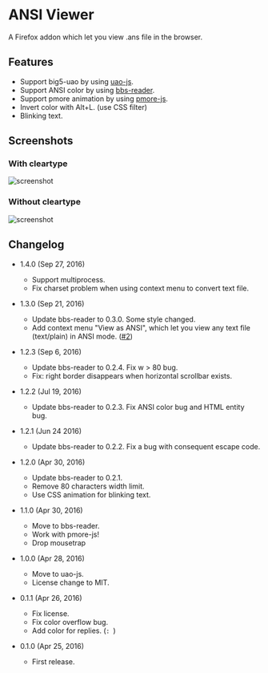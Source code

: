 ANSI Viewer
===========

A Firefox addon which let you view .ans file in the browser.

Features
--------

* Support big5-uao by using [uao-js](https://github.com/eight04/uao-js).
* Support ANSI color by using [bbs-reader](https://github.com/eight04/bbs-reader).
* Support pmore animation by using [pmore-js](https://github.com/eight04/pmore-js).
* Invert color with Alt+L. (use CSS filter)
* Blinking text.

Screenshots
-----------

### With cleartype

![screenshot](http://i.imgur.com/FS5ch99.png)

### Without cleartype

![screenshot](http://i.imgur.com/s1uUlLH.png)

Changelog
---------

* 1.4.0 (Sep 27, 2016)

	- Support multiprocess.
	- Fix charset problem when using context menu to convert text file.

* 1.3.0 (Sep 21, 2016)

	- Update bbs-reader to 0.3.0. Some style changed.
	- Add context menu "View as ANSI", which let you view any text file (text/plain) in ANSI mode. ([#2](https://github.com/eight04/ansi-viewer/issues/2))

* 1.2.3 (Sep 6, 2016)

	- Update bbs-reader to 0.2.4. Fix w > 80 bug.
	- Fix: right border disappears when horizontal scrollbar exists.

* 1.2.2 (Jul 19, 2016)

	- Update bbs-reader to 0.2.3. Fix ANSI color bug and HTML entity bug.

* 1.2.1 (Jun 24 2016)

	- Update bbs-reader to 0.2.2. Fix a bug with consequent escape code.

* 1.2.0 (Apr 30, 2016)

	- Update bbs-reader to 0.2.1.
	- Remove 80 characters width limit.
	- Use CSS animation for blinking text.

* 1.1.0 (Apr 30, 2016)

	- Move to bbs-reader.
	- Work with pmore-js!
	- Drop mousetrap

* 1.0.0 (Apr 28, 2016)

	- Move to uao-js.
	- License change to MIT.

* 0.1.1 (Apr 26, 2016)
    
    - Fix license.
    - Fix color overflow bug.
    - Add color for replies. (`: `)
    
* 0.1.0 (Apr 25, 2016)

    - First release.
